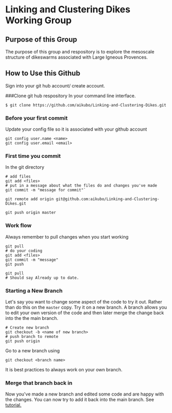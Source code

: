 # Linking and Clustering Dikes Working Group 
## Purpose of this Group 
The purpose of this group and respository is to explore the mesoscale structure of dikeswarms associated with Large Igneous Provences. 
## How to Use this Github 
Sign into your git hub account/ create account. 

###Clone git hub respository
In your command line interface.

 `$ git clone https://github.com/aikubo/Linking-and-Clustering-Dikes.git`
 
### Before your first commit 
Update your config file so it is associated with your github account 

```
git config user.name <name>
git config user.email <email>
```

### First time you commit 
In the git directory 

```
# add files 
git add <files>
# put in a message about what the files do and changes you've made
git commit -m "message for commit"`

git remote add origin git@github.com:aikubo/Linking-and-Clustering-Dikes.git

git push origin master
```
### Work flow 
Always remember to pull changes when you start working 

```
git pull
# do your coding 
git add <files>
git commit -m "message"
git push 

git pull
# Should say Already up to date.
```

### Starting a New Branch 
Let's say you want to change some aspect of the code to try it out. Rather than do this on the `master` copy. Try it on a new branch. A branch allows you to edit your own version of the code and then later merge the change back into the the main branch. 

```
# Create new branch
git checkout -b <name of new branch>
# push branch to remote
git push origin

```
Go to a new branch using 
```
git checkout <branch name>

```
It is best practices to always work on your own branch. 


### Merge that branch back in 
Now you've made a new branch and edited some code and are happy with the changes. You can now try to add it back into the main branch. 
See [tutorial.](https://yangsu.github.io/pull-request-tutorial/#:~:text=From%20Github's%20Using%20Pull%20Requests,follow%2Dup%20commits%20if%20necessary.)

